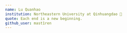 ```yaml
---
name: Lu Quanhao
institution: Northeastern University at Qinhuangdao 🚩
quote: Each end is a new beginning.
github_user: mast1ren
---
```

